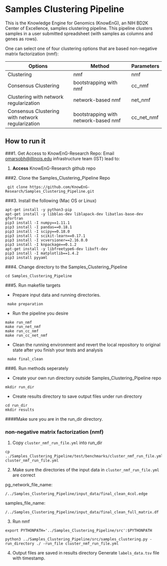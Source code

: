 # Samples Clustering Pipeline 
This is the Knowledge Engine for Genomics (KnowEnG), an NIH BD2K Center of Excellence, samples clustering pipeline. 
This pipeline clusters samples in a user submitted spreadsheet (with samples as columns and genes as rows). 

One can select one of four clustering options that are based non-negative matrix factorization (nmf):


| **Options**                                      | **Method**                           | **Parameters** |
| ------------------------------------------------ | -------------------------------------| -------------- |
| Clustering                                       | nmf                                  | nmf            |
| Consensus Clustering                             | bootstrapping with nmf               | cc_nmf         |
| Clustering with network regularization           | network-based nmf                    | net_nmf        |
| Consensus Clustering with network regularization | bootstrapping with network-based nmf | cc_net_nmf     |

## How to run it
###1. Get Access to KnowEnG-Research Repo:
Email omarsobh@illinois.edu infrastructure team (IST) lead to:

1. __Access__ KnowEnG-Research github repo

###2. Clone the Samples_Clustering_Pipeline Repo
```
 git clone https://github.com/KnowEnG-Research/Samples_Clustering_Pipeline.git
```
 
###3. Install the following (Mac OS or Linux)
  ```
 apt-get install -y python3-pip
 apt-get install -y libblas-dev liblapack-dev libatlas-base-dev gfortran
 pip3 install -I numpy==1.11.1
 pip3 install -I pandas==0.18.1 
 pip3 install -I scipy==0.18.0
 pip3 install -I scikit-learn==0.17.1
 pip3 install -I vcversioner==2.16.0.0
 pip3 install -I knpackage==0.1.2
 apt-get install -y libfreetype6-dev libxft-dev 
 pip3 install -I matplotlib==1.4.2
 pip3 install pyyaml
```

###4. Change directory to  the Samples_Clustering_Pipeline

```
cd Samples_Clustering_Pipeline
```

 
###5. Run makefile targets
  * Prepare input data and running directories. 
 ```
  make preparation
 ```
 
  * Run the pipeline you desire
 ```
make run_nmf
make run_net_nmf
make run_cc_nmf
make run_cc_net_nmf
 ```
 
  * Clean the running environment and revert the local repository to original state after you finish your tests and analysis
 ```
  make final_clean 
 ```
 

###6. Run methods seperately

* Create your own run directory outside Samples_Clustering_Pipeline repo
 ```
 mkdir run_dir
 ```

* Create results directory to save output files under run directory
 ```
 cd run_dir
 mkdir results
 ```
 
####Make sure you are in the run_dir directory.

### non-negative matrix factorization (nmf)
1. Copy `cluster_nmf_run_file.yml` into run_dir
  ```
  cp ../Samples_Clustering_Pipeline/test/benchmarks/cluster_nmf_run_file.yml cluster_nmf_run_file.yml
  ```
  
2. Make sure the directories of the input data in `cluster_nmf_run_file.yml` are correct
  
  pg_network_file_name:
  ```
  /../Samples_Clustering_Pipeline/input_data/final_clean_4col.edge
  ```
  samples_file_name:
  ```
  /../Samples_Clustering_Pipeline/input_data/final_clean_full_matrix.df
  ```
  
3. Run nmf
  ```
  export PYTHONPATH='../Samples_Clustering_Pipeline/src':$PYTHONPATH    
  
  python3 ../Samples_Clustering_Pipeline/src/samples_clustering.py -run_directory ./ -run_file cluster_nmf_run_file.yml
  ```
  
4. Output files are saved in results directory
  Generate `labels_data.tsv` file with timestamp.
